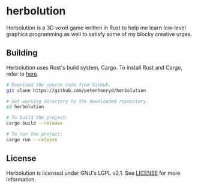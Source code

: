# herbolution

Herbolution is a 3D voxel game written in Rust to help me learn low-level graphics programming as well to satisfy some
of my blocky creative urges.

## Building

Herbolution uses Rust's build system, Cargo. To install Rust and Cargo, refer to [here](https://rustup.rs).

```bash
# Download the source code from GitHub.
git clone https://github.com/peterhenryd/herbolution

# Set working directory to the downloaded repository.
cd herbolution

# To build the project:
cargo build --release

# To run the project:
cargo run --release
```

## License

Herbolution is licensed under GNU's LGPL v2.1. See [LICENSE](LICENSE) for more information.
